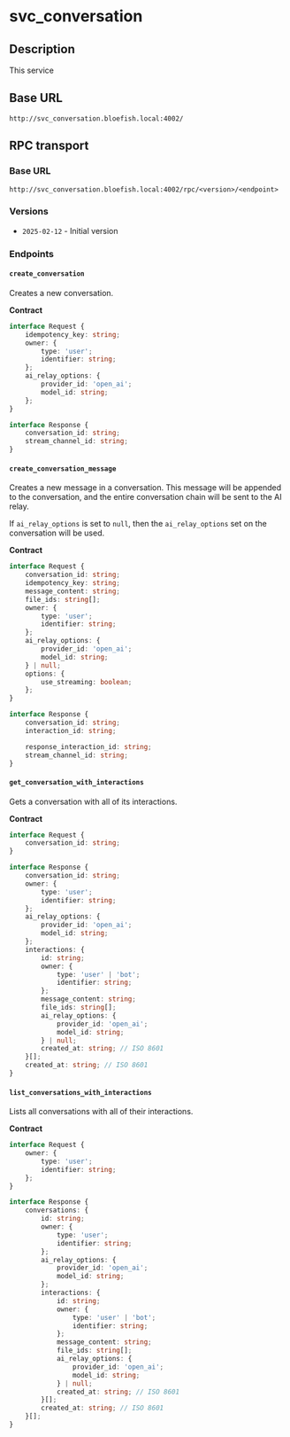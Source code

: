 # svc_conversation

## Description

This service

## Base URL

`http://svc_conversation.bloefish.local:4002/`

## RPC transport

### Base URL

`http://svc_conversation.bloefish.local:4002/rpc/<version>/<endpoint>`

### Versions

- `2025-02-12` - Initial version

### Endpoints

#### `create_conversation`

Creates a new conversation.

**Contract**

```typescript
interface Request {
	idempotency_key: string;
	owner: {
		type: 'user';
		identifier: string;
	};
	ai_relay_options: {
		provider_id: 'open_ai';
		model_id: string;
	};
}

interface Response {
	conversation_id: string;
	stream_channel_id: string;
}
```

#### `create_conversation_message`

Creates a new message in a conversation. This message will be appended to the conversation, and the entire conversation chain will be sent to the AI relay.

If `ai_relay_options` is set to `null`, then the `ai_relay_options` set on the conversation will be used.

**Contract**

```typescript
interface Request {
	conversation_id: string;
	idempotency_key: string;
	message_content: string;
	file_ids: string[];
	owner: {
		type: 'user';
		identifier: string;
	};
	ai_relay_options: {
		provider_id: 'open_ai';
		model_id: string;
	} | null;
	options: {
		use_streaming: boolean;
	};
}

interface Response {
	conversation_id: string;
	interaction_id: string;

	response_interaction_id: string;
	stream_channel_id: string;
}
```

#### `get_conversation_with_interactions`

Gets a conversation with all of its interactions.

**Contract**

```typescript
interface Request {
	conversation_id: string;
}

interface Response {
	conversation_id: string;
	owner: {
		type: 'user';
		identifier: string;
	};
	ai_relay_options: {
		provider_id: 'open_ai';
		model_id: string;
	};
	interactions: {
		id: string;
		owner: {
			type: 'user' | 'bot';
			identifier: string;
		};
		message_content: string;
		file_ids: string[];
		ai_relay_options: {
			provider_id: 'open_ai';
			model_id: string;
		} | null;
		created_at: string; // ISO 8601
	}[];
	created_at: string; // ISO 8601
}
```

#### `list_conversations_with_interactions`

Lists all conversations with all of their interactions.

**Contract**

```typescript
interface Request {
	owner: {
		type: 'user';
		identifier: string;
	};
}

interface Response {
	conversations: {
		id: string;
		owner: {
			type: 'user';
			identifier: string;
		};
		ai_relay_options: {
			provider_id: 'open_ai';
			model_id: string;
		};
		interactions: {
			id: string;
			owner: {
				type: 'user' | 'bot';
				identifier: string;
			};
			message_content: string;
			file_ids: string[];
			ai_relay_options: {
				provider_id: 'open_ai';
				model_id: string;
			} | null;
			created_at: string; // ISO 8601
		}[];
		created_at: string; // ISO 8601
	}[];
}
```
